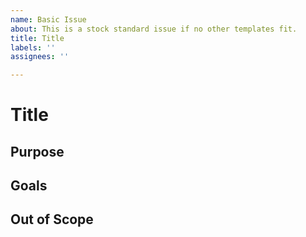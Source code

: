 ```yaml
---
name: Basic Issue
about: This is a stock standard issue if no other templates fit.
title: Title
labels: ''
assignees: ''

---
```


# Title
## Purpose

## Goals

## Out of Scope
